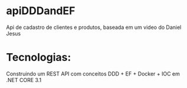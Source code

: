 # apiDDDandEF
Api de cadastro de clientes e produtos, baseada em um video do Daniel Jesus

# Tecnologias:
Construindo um REST API com conceitos DDD + EF + Docker + IOC em .NET CORE 3.1
